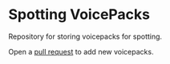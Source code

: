 # Spotting VoicePacks

Repository for storing voicepacks for spotting.

Open a [pull request](https://github.com/Nova-Committee/Spotting-VoicePacks/pulls) to add new voicepacks.
